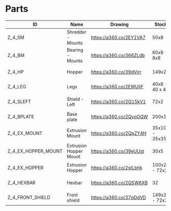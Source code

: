 # Parts
|  **ID** | **Name** | **Drawing** | **Stock** | **Preview** | **PDF** |
| --- | --- | --- | --- | --- | --- |
|  Z_4_SM | Shredder - Mounts | https://a360.co/2EY1VA7 | 50x8 | <img src="./shredder-mount.jpg" width="200px"/> | <a href="./shredder-mount.pdf">PDF</a> |
|  Z_4_BM | Bearing - Mounts | https://a360.co/366ZLdb | 60x8 - 8x8 | <img src="./bearing-mount.jpg" width="200px"/> | <a href="./bearing-mount.pdf">PDF</a> |
|  Z_4_HP | Hopper | https://a360.co/39dVirr | 149x2 | <img src="./hopper.jpg" width="200px"/> | <a href="./hopper.pdf">PDF</a> |
|  Z_4_LEG | Legs | https://a360.co/2EWUIjF | 40x8 - 40 x 40 | <img src="./leg.jpg" width="200px"/> | <a href="./leg.pdf">PDF</a> |
|  Z_4_SLEFT | Shield - Left | https://a360.co/2Q15kV1 | 72x2 | <img src="./shield-left.jpg" width="200px"/> | <a href="./shield-left.pdf">PDF</a> |
|  Z_4_BPLATE | Base plate | https://a360.co/2QvoOQW | 200x15 | <img src="./base-plate.jpg" width="200px"/> | <a href="./base-plate.pdf">PDF</a> |
|  Z_4_EX_MOUNT | Extrusion Mount | https://a360.co/2QpZY4H | 35x10 - 35x35 | <img src="./extrusion-mount.jpg" width="200px"/> | <a href="./extrusion-mount.pdf">PDF</a> |
|  Z_4_EX_HOPPER_MOUNT | Extrusion Hopper Mount | https://a360.co/39eUUst | 30x5 | <img src="./extrusion-hopper-mount.jpg" width="200px"/> | <a href="./extrusion-hopper-mount.pdf">PDF</a> |
|  Z_4_EX_HOPPER | Extrusion Hopper | https://a360.co/2stLbhk | 100x2 - 72x2 | <img src="./extrusion-hopper.jpg" width="200px"/> | <a href="./extrusion-hopper.pdf">PDF</a> |
|  Z_4_HEXBAR | Hexbar | https://a360.co/2Q5W6XB | 32 | <img src="./hexbar.jpg" width="200px"/> | <a href="./hexbar.pdf">PDF</a> |
|  Z_4_FRONT_SHIELD | Front shield | https://a360.co/37pDdVD | 149x2 - 72x2 | <img src="./front-shield.jpg" width="200px"/> | <a href="./front-shield.pdf">PDF</a> |